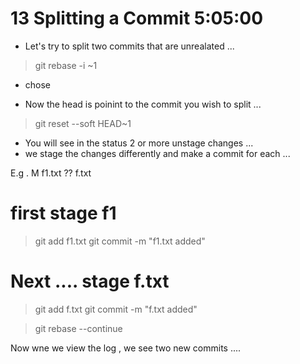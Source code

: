# 13 Splitting a Commit  5:05:00

- Let's try to split two commits that are unrealated ... 






<view log>






> git rebase -i <commitID>~1

- chose <edit>


- Now the head is poinint to the commit you wish to split ... 

> git reset --soft HEAD~1 

- You will see in the status 2 or more unstage changes ... 
- we stage the changes differently and make a commit for each ...

E.g .
M f1.txt 
?? f.txt 

# first stage f1 
> git add f1.txt 
> git commit -m "f1.txt added" 

# Next .... stage f.txt 
> git add f.txt
> git commit -m "f.txt added"


> git  rebase --continue 

Now wne we view the log , we see two new commits .... 



